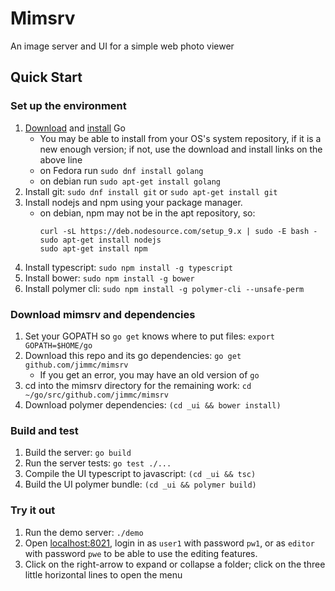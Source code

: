 # Mimsrv
An image server and UI for a simple web photo viewer

## Quick Start

### Set up the environment

1. [Download](https://golang.org/dl/) and [install](https://golang.org/doc/install) Go
   * You may be able to install from your OS's system repository,
     if it is a new enough version; if not, use the
     download and install links on the above line
   * on Fedora run `sudo dnf install golang`
   * on debian run `sudo apt-get install golang`
1. Install git: `sudo dnf install git` or `sudo apt-get install git`
1. Install nodejs and npm using your package manager.
   * on debian, npm may not be in the apt repository, so:
       ```
       curl -sL https://deb.nodesource.com/setup_9.x | sudo -E bash -
       sudo apt-get install nodejs
       sudo apt-get install npm
       ```
1. Install typescript: `sudo npm install -g typescript`
1. Install bower: `sudo npm install -g bower`
1. Install polymer cli: `sudo npm install -g polymer-cli --unsafe-perm`

### Download mimsrv and dependencies

1. Set your GOPATH so `go get` knows where to put files:
   `export GOPATH=$HOME/go`
1. Download this repo and its go dependencies: `go get github.com/jimmc/mimsrv`
    * If you get an error, you may have an old version of `go`
1. cd into the mimsrv directory for the remaining work: `cd ~/go/src/github.com/jimmc/mimsrv`
1. Download polymer dependencies: `(cd _ui && bower install)`

### Build and test

1. Build the server: `go build`
1. Run the server tests: `go test ./...`
1. Compile the UI typescript to javascript: `(cd _ui && tsc)`
1. Build the UI polymer bundle: `(cd _ui && polymer build)`

### Try it out

1. Run the demo server: `./demo`
1. Open [localhost:8021](http://localhost:8021/), login in as `user1` with password `pw1`,
   or as `editor` with password `pwe` to be able to use the editing features.
1. Click on the right-arrow to expand or collapse a folder;
   click on the three little horizontal lines to open the menu
